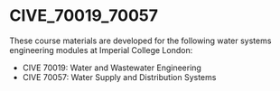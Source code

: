 # CIVE_70019_70057
These course materials are developed for the following water systems engineering modules at Imperial College London:
- CIVE 70019: Water and Wastewater Engineering
- CIVE 70057: Water Supply and Distribution Systems